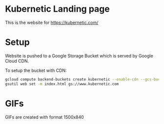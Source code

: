 # Kubernetic Landing page

This is the website for https://kubernetic.com/

# Setup

Website is pushed to a Google Storage Bucket which is served by Google Cloud CDN.

To setup the bucket with CDN:

```sh
gcloud compute backend-buckets create kubernetic --enable-cdn --gcs-bucket-name=www.kubernetic.com
gsutil web set -m index.html gs://www.kubernetic.com
```

# GIFs

GIFs are created with format 1500x840

